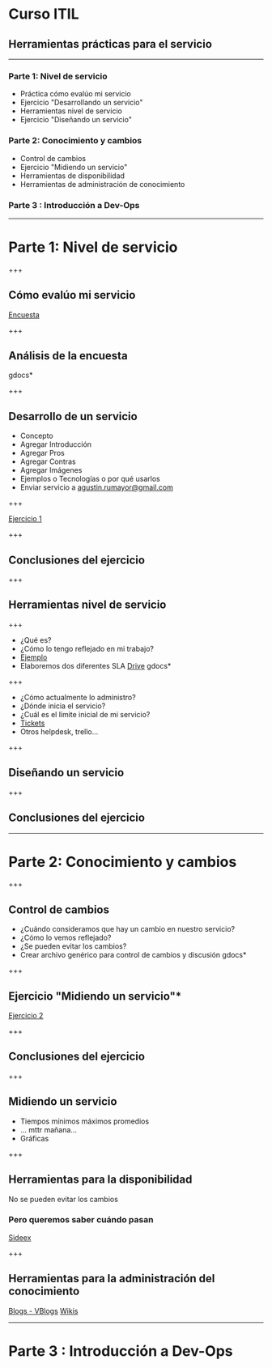# Curso ITIL

## Herramientas prácticas para el servicio

---

### Parte 1: Nivel de servicio

* Práctica cómo evalúo mi servicio
* Ejercicio "Desarrollando un servicio"
* Herramientas nivel de servicio
* Ejercicio "Diseñando un servicio"

### Parte 2: Conocimiento y cambios

* Control de cambios
* Ejercicio "Midiendo un servicio"
* Herramientas de disponibilidad
* Herramientas de administración de conocimiento

### Parte 3 : Introducción a Dev-Ops 

---

# Parte 1: Nivel de servicio

+++

## Cómo evalúo mi servicio
[Encuesta](https://docs.google.com/forms/d/e/1FAIpQLScJJcCmY2LvK5BUgbc0gju0WS1t_utMj53hE4PCFOe-MkjrmQ/viewform?usp=sf_link)

+++

## Análisis de la encuesta
gdocs*

+++

## Desarrollo de un servicio
* Concepto
* Agregar Introducción
* Agregar Pros
* Agregar Contras
* Agregar Imágenes
* Ejemplos o Tecnologías o por qué usarlos
* Enviar servicio a agustin.rumayor@gmail.com

+++

[Ejercicio 1](https://docs.google.com/presentation/d/e/2PACX-1vTKu2wNLBBX2DxSpYM9SxlbkzDr7X-XKZjusI75-5QbCRzuJN8abH6jOP2TaK8Y0QOSv-Gtahb8T7PZ/pub?start=true&loop=false&delayms=60000&slide=id.p)

+++

## Conclusiones del ejercicio

+++

## Herramientas nivel de servicio

+++

* ¿Qué es?
* ¿Cómo lo tengo reflejado en mi trabajo?
* [Ejemplo](http://www.slatemplate.com/)
* Elaboremos dos diferentes SLA [Drive](https://drive.google.com)
gdocs*

+++

* ¿Cómo actualmente lo administro?
* ¿Dónde inicia el servicio?
* ¿Cuál es el límite inicial de mi servicio?
* [Tickets](http://www.clickonf5.org/google/use-gmail-support-ticket-management-system/40480)
* Otros helpdesk, trello...

+++

## Diseñando un servicio

+++

## Conclusiones del ejercicio

---

# Parte 2: Conocimiento y cambios

+++

## Control de cambios
* ¿Cuándo consideramos que hay un cambio en nuestro servicio?
* ¿Cómo lo vemos reflejado?
* ¿Se pueden evitar los cambios?
* Crear archivo genérico para control de cambios y discusión gdocs*

+++

## Ejercicio "Midiendo un servicio"*
[Ejercicio 2](https://docs.google.com/presentation/d/e/2PACX-1vQpO40vAeeRax3sl2idLGr2VTGi7n4fAm-O-jZxMVevSwtJGs6bXVXlgSIN2zRl-doLJPC3RdmDELOA/pub?start=true&loop=false&delayms=60000)

+++

## Conclusiones del ejercicio

+++

## Midiendo un servicio
* Tiempos mínimos máximos promedios
* ... mttr mañana...
* Gráficas

+++

## Herramientas para la disponibilidad
 No se pueden evitar los cambios
### Pero queremos saber cuándo pasan
[Sideex](http://sideex.org/)

+++

## Herramientas para la administración del conocimiento
[Blogs - VBlogs](https://www.blogger.com)
[Wikis](http://www.wikidot.com/)

---

# Parte 3 : Introducción a Dev-Ops

